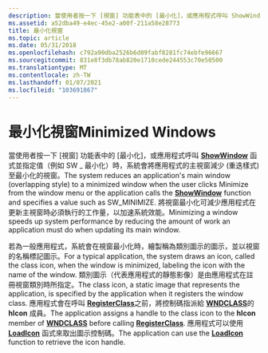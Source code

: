 ```yaml
---
description: 當使用者按一下 [視窗] 功能表中的 [最小化]，或應用程式呼叫 ShowWindow 函式並指定值（例如 SW 最小化）時，系統會將應用程式的主視窗減少 (重迭樣式) 至最小化的視窗 \_ 。
ms.assetid: a52dba49-e4ec-45e2-a00f-211a58e28773
title: 最小化視窗
ms.topic: article
ms.date: 05/31/2018
ms.openlocfilehash: c792a90dba2526b6d09fabf8281fc74ebfe96667
ms.sourcegitcommit: 831e8f3db78ab820e1710cede244553c70e50500
ms.translationtype: MT
ms.contentlocale: zh-TW
ms.lasthandoff: 01/07/2021
ms.locfileid: "103691867"
---
```

# <a name="minimized-windows"></a><span data-ttu-id="c96fc-103">最小化視窗</span><span class="sxs-lookup"><span data-stu-id="c96fc-103">Minimized Windows</span></span>

<span data-ttu-id="c96fc-104">當使用者按一下 [視窗] 功能表中的 [最小化]，或應用程式呼叫 [**ShowWindow**](/windows/win32/api/winuser/nf-winuser-showwindow) 函式並指定值（例如 SW \_ 最小化）時，系統會將應用程式的主視窗減少 (重迭樣式) 至最小化的視窗。</span><span class="sxs-lookup"><span data-stu-id="c96fc-104">The system reduces an application's main window (overlapping style) to a minimized window when the user clicks Minimize from the window menu or the application calls the [**ShowWindow**](/windows/win32/api/winuser/nf-winuser-showwindow) function and specifies a value such as SW\_MINIMIZE.</span></span> <span data-ttu-id="c96fc-105">將視窗最小化可減少應用程式在更新主視窗時必須執行的工作量，以加速系統效能。</span><span class="sxs-lookup"><span data-stu-id="c96fc-105">Minimizing a window speeds up system performance by reducing the amount of work an application must do when updating its main window.</span></span>

<span data-ttu-id="c96fc-106">若為一般應用程式，系統會在視窗最小化時，繪製稱為類別圖示的圖示，並以視窗的名稱標記圖示。</span><span class="sxs-lookup"><span data-stu-id="c96fc-106">For a typical application, the system draws an icon, called the class icon, when the window is minimized, labeling the icon with the name of the window.</span></span> <span data-ttu-id="c96fc-107">類別圖示（代表應用程式的靜態影像）是由應用程式在註冊視窗類別時所指定。</span><span class="sxs-lookup"><span data-stu-id="c96fc-107">The class icon, a static image that represents the application, is specified by the application when it registers the window class.</span></span> <span data-ttu-id="c96fc-108">應用程式會在呼叫 [**RegisterClass**](/windows/win32/api/winuser/nf-winuser-registerclassa)之前，將控制碼指派給 [**WNDCLASS**](/windows/win32/api/winuser/ns-winuser-wndclassa)的 **hIcon** 成員。</span><span class="sxs-lookup"><span data-stu-id="c96fc-108">The application assigns a handle to the class icon to the **hIcon** member of [**WNDCLASS**](/windows/win32/api/winuser/ns-winuser-wndclassa) before calling [**RegisterClass**](/windows/win32/api/winuser/nf-winuser-registerclassa).</span></span> <span data-ttu-id="c96fc-109">應用程式可以使用 [**LoadIcon**](/windows/win32/api/winuser/nf-winuser-loadicona) 函式來取出圖示控制碼。</span><span class="sxs-lookup"><span data-stu-id="c96fc-109">The application can use the [**LoadIcon**](/windows/win32/api/winuser/nf-winuser-loadicona) function to retrieve the icon handle.</span></span>

 

 
